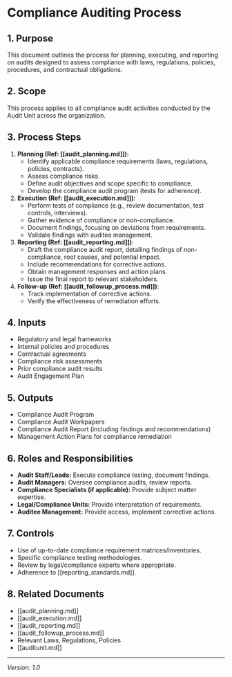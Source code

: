 # Compliance Auditing Process

## 1. Purpose
This document outlines the process for planning, executing, and reporting on audits designed to assess compliance with laws, regulations, policies, procedures, and contractual obligations.

## 2. Scope
This process applies to all compliance audit activities conducted by the Audit Unit across the organization.

## 3. Process Steps
1.  **Planning (Ref: [[audit_planning.md]])**:
    *   Identify applicable compliance requirements (laws, regulations, policies, contracts).
    *   Assess compliance risks.
    *   Define audit objectives and scope specific to compliance.
    *   Develop the compliance audit program (tests for adherence).
2.  **Execution (Ref: [[audit_execution.md]])**:
    *   Perform tests of compliance (e.g., review documentation, test controls, interviews).
    *   Gather evidence of compliance or non-compliance.
    *   Document findings, focusing on deviations from requirements.
    *   Validate findings with auditee management.
3.  **Reporting (Ref: [[audit_reporting.md]])**:
    *   Draft the compliance audit report, detailing findings of non-compliance, root causes, and potential impact.
    *   Include recommendations for corrective actions.
    *   Obtain management responses and action plans.
    *   Issue the final report to relevant stakeholders.
4.  **Follow-up (Ref: [[audit_followup_process.md]])**:
    *   Track implementation of corrective actions.
    *   Verify the effectiveness of remediation efforts.

## 4. Inputs
- Regulatory and legal frameworks
- Internal policies and procedures
- Contractual agreements
- Compliance risk assessments
- Prior compliance audit results
- Audit Engagement Plan

## 5. Outputs
- Compliance Audit Program
- Compliance Audit Workpapers
- Compliance Audit Report (including findings and recommendations)
- Management Action Plans for compliance remediation

## 6. Roles and Responsibilities
- **Audit Staff/Leads:** Execute compliance testing, document findings.
- **Audit Managers:** Oversee compliance audits, review reports.
- **Compliance Specialists (if applicable):** Provide subject matter expertise.
- **Legal/Compliance Units:** Provide interpretation of requirements.
- **Auditee Management:** Provide access, implement corrective actions.

## 7. Controls
- Use of up-to-date compliance requirement matrices/inventories.
- Specific compliance testing methodologies.
- Review by legal/compliance experts where appropriate.
- Adherence to [[reporting_standards.md]].

## 8. Related Documents
- [[audit_planning.md]]
- [[audit_execution.md]]
- [[audit_reporting.md]]
- [[audit_followup_process.md]]
- Relevant Laws, Regulations, Policies
- [[auditunit.md]]

---
*Version: 1.0* 